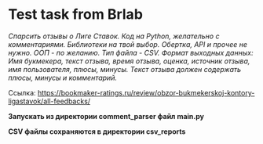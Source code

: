 # Test task from Brlab
_Спарсить отзывы о Лиге Ставок.
Код на Python, желательно с комментариями. Библиотеки на твой выбор. Обертка, API и прочее не нужно.
ООП - по желанию.
Тип файла - CSV.
Формат выходных данных:
Имя букмекера, текст отзыва, время отзыва, оценка, источник отзыва, имя пользователя, плюсы, минусы.
Текст отзыва должен содержать плюсы, минусы и комментарий._

Ссылка:
https://bookmaker-ratings.ru/review/obzor-bukmekerskoj-kontory-ligastavok/all-feedbacks/

**Запускать из директории comment_parser файл main.py**

**CSV файлы сохраняются в директории csv_reports**
